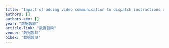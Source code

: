 ```yaml
---
title: "Impact of adding video communication to dispatch instructions on the quality of rescue breathing in simulated cardiac arrests—a randomized controlled study"
authors: []
authors-key: []
year: "数据暂缺"
article-link: "数据暂缺"
venue: "数据暂缺"
bibex: "数据暂缺"
---
```

